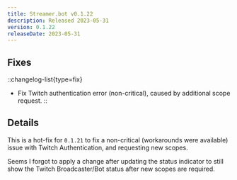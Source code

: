 ```yaml
---
title: Streamer.bot v0.1.22
description: Released 2023-05-31
version: 0.1.22
releaseDate: 2023-05-31
---
```


## Fixes
::changelog-list{type=fix}
* Fix Twitch authentication error (non-critical), caused by additional scope request.
::


## Details
This is a hot-fix for `0.1.21` to fix a non-critical (workarounds were available) issue with Twitch Authentication, and requesting new scopes.

Seems I forgot to apply a change after updating the status indicator to still show the Twitch Broadcaster/Bot status after new scopes are required.